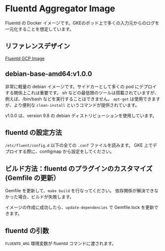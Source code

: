 # Fluentd Aggregator Image
Fluentd の Docker イメージです。GKEのポッド上で多くの入力元からのログを一元化することを想定しています。

## リファレンスデザイン
[Fluentd GCP Image](https://github.com/GoogleCloudPlatform/k8s-stackdriver/tree/master/fluentd-gcp-image)

## debian-base-amd64:v1.0.0
非常に軽量の debian イメージです。サイドカーとして多くの pod にデプロイする関係上これは重要です。
sh などの最低限のツールは搭載されていますが、例えば、/bin/bash などを実行することはできません。
`apt-get` は使用できますが、より便利な `clean-install` というコマンドが提供されています。

v1.0.0 は、version 9.8 の debian ディストリビューションを使用しています。

## fluentd の設定方法
`/etc/fluent/config.d` 以下の全ての `.conf` ファイルを読みます。
GKE 上でデプロイする際に、configmap から設定をしてください。

## ビルド方法：fluentd のプラグインのカスタマイズ (Gemfile の更新）
Gemfile を更新して、`make build` を行なってください。
依存関係が解決できなかった場合、ビルドが失敗します。

イメージの作成に成功したら、`update-dependencies` で Gemfile.lock を更新できます。

## fluentd の引数
`FLUENTD_ARG` 環境変数が fluentd コマンドに渡されます。

